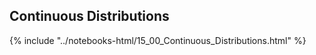 Continuous Distributions
------

{% include "../notebooks-html/15_00_Continuous_Distributions.html" %}
